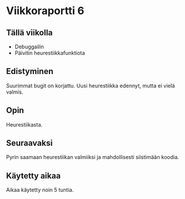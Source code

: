 # Viikkoraportti 6

## Tällä viikolla

- Debuggailin
- Päivitin heurestiikkafunktiota

## Edistyminen

Suurimmat bugit on korjattu. Uusi heurestiikka edennyt, mutta ei vielä valmis.

## Opin

Heurestiikasta.

## Seuraavaksi

Pyrin saamaan heurestiikan valmiiksi ja mahdollisesti siistimään koodia.

## Käytetty aikaa

Aikaa käytetty noin 5 tuntia.

